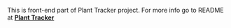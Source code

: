 This is front-end part of Plant Tracker project. For more info go to README at [**Plant Tracker**](https://github.com/non4me21/plant-tracker-back)
